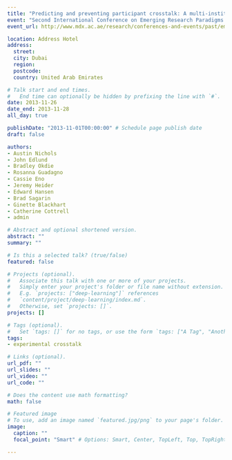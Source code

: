 ```yaml
---
title: "Predicting and preventing participant crosstalk: A multi-institutional investigation"
event: "Second International Conference on Emerging Research Paradigms in Business and Social Sciences"
event_url: http://www.mdx.ac.ae/research/conferences-and-events/past/emerging-research-paradigms-in-business-and-social-sciences/erpbss-2013

location: Address Hotel
address:
  street:
  city: Dubai
  region:
  postcode:
  country: United Arab Emirates

# Talk start and end times.
#   End time can optionally be hidden by prefixing the line with `#`.
date: 2013-11-26
date_end: 2013-11-28
all_day: true

publishDate: "2013-11-01T00:00:00" # Schedule page publish date
draft: false

authors:
- Austin Nichols
- John Edlund
- Bradley Okdie
- Rosanna Guadagno
- Cassie Eno
- Jeremy Heider
- Edward Hansen
- Brad Sagarin
- Ginette Blackhart
- Catherine Cottrell
- admin

# Abstract and optional shortened version.
abstract: ""
summary: ""

# Is this a selected talk? (true/false)
featured: false

# Projects (optional).
#   Associate this talk with one or more of your projects.
#   Simply enter your project's folder or file name without extension.
#   E.g. `projects: ["deep-learning"]` references
#   `content/project/deep-learning/index.md`.
#   Otherwise, set `projects: []`.
projects: []

# Tags (optional).
#   Set `tags: []` for no tags, or use the form `tags: ["A Tag", "Another Tag"]` for one or more tags.
tags:
- experimental crosstalk

# Links (optional).
url_pdf: ""
url_slides: ""
url_video: ""
url_code: ""

# Does the content use math formatting?
math: false

# Featured image
# To use, add an image named `featured.jpg/png` to your page's folder.
image:
  caption: ""
  focal_point: "Smart" # Options: Smart, Center, TopLeft, Top, TopRight, Left, Right, BottomLeft, Bottom, BottomRight

---
```

